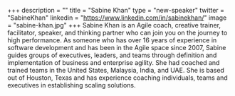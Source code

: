 +++
description = ""
title = "Sabine Khan"
type = "new-speaker"
twitter = "SabineKhan"
linkedin = "https://www.linkedin.com/in/sabinekhan/"
image = "sabine-khan.jpg"
+++
Sabine Khan is an Agile coach, creative trainer, facilitator, speaker, and thinking partner who can join you on the journey to high performance. As someone who has over 16 years of experience in software development and has been in the Agile space since 2007, Sabine guides groups of executives, leaders, and teams through definition and implementation of business and enterprise agility. She had coached and trained teams in the United States, Malaysia, India, and UAE.  She is based out of Houston, Texas and has experience coaching individuals, teams and executives in establishing scaling solutions.